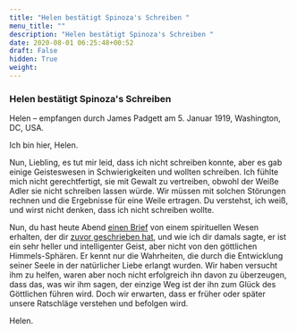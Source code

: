 ```yaml
---
title: "Helen bestätigt Spinoza's Schreiben "
menu_title: ""
description: "Helen bestätigt Spinoza's Schreiben "
date: 2020-08-01 06:25:48+00:52
draft: False
hidden: True
weight:
---
```

### Helen bestätigt Spinoza's Schreiben

Helen – empfangen durch James Padgett am 5. Januar 1919, Washington, DC, USA.

Ich bin hier, Helen.

Nun, Liebling, es tut mir leid, dass ich nicht schreiben konnte, aber es gab einige Geisteswesen in Schwierigkeiten und wollten schreiben. Ich fühlte mich nicht gerechtfertigt, sie mit Gewalt zu vertreiben, obwohl der Weiße Adler sie nicht schreiben lassen würde. Wir müssen mit solchen Störungen rechnen und die Ergebnisse für eine Weile ertragen. Du verstehst, ich weiß, und wirst nicht denken, dass ich nicht schreiben wollte.

Nun, du hast heute Abend [einen Brief](/padgett-botschaften/padgett-botschaften-in-reihenfolge-des-datums/padgett-botschaften-1919/spinoza-schreibt-ueber-die-faehigkeit-des-mediums-die-zukunft-eines-menschen-vorherzusagen-jep-baruch-spinoza-5-januar-1919/) von einem spirituellen Wesen erhalten, der dir [zuvor geschrieben hat](/padgett-botschaften/padgett-botschaften-in-reihenfolge-des-datums/padgett-botschaften-1918/der-gefeierte-philosoph-stellt-fest-dass-die-vernunft-an-sich-kein-verlaesslicher-wegweiser-zur-wahrheit-ist-jep-baruch-spinoza-14-april-1918/), und wie ich dir damals sagte, er ist ein sehr heller und intelligenter Geist, aber nicht von den göttlichen Himmels-Sphären. Er kennt nur die Wahrheiten, die durch die Entwicklung seiner Seele in der natürlicher Liebe erlangt wurden. Wir haben versucht ihm zu helfen, waren aber noch nicht erfolgreich ihn davon zu überzeugen, dass das, was wir ihm sagen, der einzige Weg ist der ihn zum Glück des Göttlichen führen wird. Doch wir erwarten, dass er früher oder später unsere Ratschläge verstehen und befolgen wird.

Helen.
